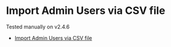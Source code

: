 # Import Admin Users via CSV file

Tested manually on v2.4.6

- [Import Admin Users via CSV file](#import-admin-users-via-csv-file)

